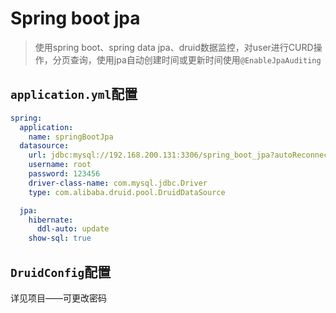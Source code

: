 # Spring boot jpa

> 使用spring boot、spring data jpa、druid数据监控，对user进行CURD操作，分页查询，使用jpa自动创建时间或更新时间使用`@EnableJpaAuditing`

## `application.yml`配置

```yaml
spring:
  application:
    name: springBootJpa
  datasource:
    url: jdbc:mysql://192.168.200.131:3306/spring_boot_jpa?autoReconnect=true&useSSL=false&characterEncoding=utf-8
    username: root
    password: 123456
    driver-class-name: com.mysql.jdbc.Driver
    type: com.alibaba.druid.pool.DruidDataSource

  jpa:
    hibernate:
      ddl-auto: update
    show-sql: true
```

## `DruidConfig`配置

详见项目——可更改密码